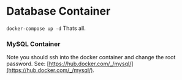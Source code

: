 # Database Container
`docker-compose up -d` Thats all.

### MySQL Container
Note you should ssh into the docker container and change the root password. See: [https://hub.docker.com/_/mysql/](https://hub.docker.com/_/mysql/).
